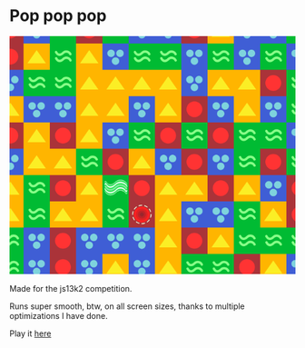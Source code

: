 Pop pop pop
================
[![screenshot](https://raw.githubusercontent.com/Paul-Andre/ShapesPopper/master/Screenshot_2016-09-12_23-49-57.png)](https://paul-andre.github.io/ShapesPopper/publicMin/)

Made for the js13k2 competition.

Runs super smooth, btw, on all screen sizes, thanks to multiple optimizations I have done.

Play it [here](https://paul-andre.github.io/ShapesPopper/publicMin/)
